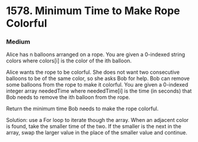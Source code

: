 
# 1578. Minimum Time to Make Rope Colorful
### Medium

Alice has n balloons arranged on a rope. You are given a 0-indexed string colors where colors[i] is the color of the ith balloon.

Alice wants the rope to be colorful. She does not want two consecutive balloons to be of the same color, so she asks Bob for help. Bob can remove some balloons from the rope to make it colorful. You are given a 0-indexed integer array neededTime where neededTime[i] is the time (in seconds) that Bob needs to remove the ith balloon from the rope.

Return the minimum time Bob needs to make the rope colorful.

Solution:
  use a For loop to iterate though the array. When an adjacent color is found, take the smaller time of the two. If the smaller is the next in the array, swap the larger value in the place of the smaller value and continue.
